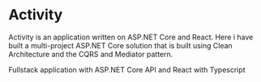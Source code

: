# Activity

Activity is an application written on ASP.NET Core and React. Here i have built a multi-project ASP.NET Core solution that is built using Clean Architecture and the CQRS and Mediator pattern.

Fullstack application with ASP.NET Core API and React with Typescript
